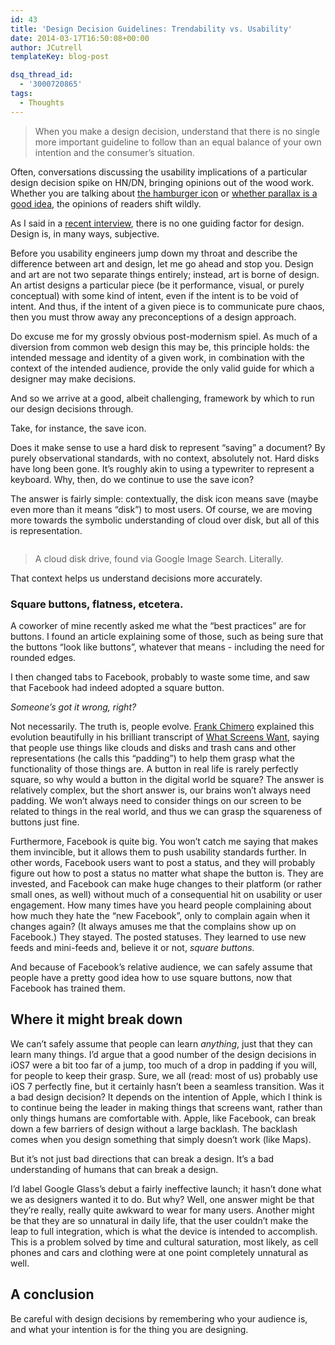 ```yaml
---
id: 43
title: 'Design Decision Guidelines: Trendability vs. Usability'
date: 2014-03-17T16:50:08+00:00
author: JCutrell
templateKey: blog-post

dsq_thread_id:
  - '3000720865'
tags:
  - Thoughts
---
```


<blockquote className="large">
<p>When you make a design decision, understand that there is no single more important guideline to follow than an equal balance of your own intention and the consumer’s situation.</p>
</blockquote>

<p>Often, conversations discussing the usability implications of a particular design decision spike on HN/DN, bringing opinions out of the wood work. Whether you are talking about <a href="https://news.layervault.com/stories/2847-why-has-hiding-navigation-menus-behind-icons-suddenly-become-acceptable">the hamburger icon</a> or <a href="http://www.fastcodesign.com/3023690/evidence/snow-fail-do-readers-really-prefer-parallax-web-design">whether parallax is a good idea</a>, the opinions of readers shift wildly.</p>

<p>As I said in a <a href="http://www.creativebloq.com/mobile/whiteboards-all-or-nothing-approach-responsive-web-design-121310191">recent interview</a>, there is no one guiding factor for design. Design is, in many ways, subjective.</p>

<p>Before you usability engineers jump down my throat and describe the difference between art and design, let me go ahead and stop you. Design and art are not two separate things entirely; instead, art is borne of design. An artist designs a particular piece (be it performance, visual, or purely conceptual) with some kind of intent, even if the intent is to be void of intent. And thus, if the intent of a given piece is to communicate pure chaos, then you must throw away any preconceptions of a design approach.</p>

<p>Do excuse me for my grossly obvious post-modernism spiel. As much of a diversion from common web design this may be, this principle holds: the intended message and identity of a given work, in combination with the context of the intended audience, provide the only valid guide for which a designer may make decisions.</p>

<p>And so we arrive at a good, albeit challenging, framework by which to run our design decisions through.</p>

<p>Take, for instance, the save icon.</p>

<p>Does it make sense to use a hard disk to represent “saving” a document? By purely observational standards, with no context, absolutely not. Hard disks have long been gone. It’s roughly akin to using a typewriter to represent a keyboard.  Why, then, do we continue to use the save icon?</p>

<p>The answer is fairly simple: contextually, the disk icon means save (maybe even more than it means “disk”) to most users. Of course, we are moving more towards the symbolic understanding of cloud over disk, but all of this is representation.</p>

<p><img src="http://2.bp.blogspot.com/-ETwjbcA56Vk/UVj7IF0b3VI/AAAAAAAAEzk/ro_3mUmiyWY/s1600/Cloud+Save+Icon.png" alt=""></img></p>

<blockquote className="large">
<p>A cloud disk drive, found via Google Image Search. Literally.</p>
</blockquote>

<p>That context helps us understand decisions more accurately.</p>

<h3>Square buttons, flatness, etcetera.</h3>

<p>A coworker of mine recently asked me what the “best practices” are for buttons. I found an article explaining some of those, such as being sure that the buttons “look like buttons”, whatever that means - including the need for rounded edges.</p>

<p>I then changed tabs to Facebook, probably to waste some time, and saw that Facebook had indeed adopted a square button.</p>

<p><em>Someone’s got it wrong, right?</em></p>

<p>Not necessarily. The truth is, people evolve. <a href="http://frankchimero.com/intros/quilt/">Frank Chimero</a> explained this evolution beautifully in his brilliant transcript of <a href="http://frankchimero.com/talks/what-screens-want/transcript/">What Screens Want</a>, saying that people use things like clouds and disks and trash cans and other representations (he calls this “padding”) to help them grasp what the functionality of those things are. A button in real life is rarely perfectly square, so why would a button in the digital world be square? The answer is relatively complex, but the short answer is, our brains won’t always need padding. We won’t always need to consider things on our screen to be related to things in the real world, and thus we can grasp the squareness of buttons just fine.</p>

<p>Furthermore, Facebook is quite big. You won’t catch me saying that makes them invincible, but it allows them to push usability standards further. In other words, Facebook users want to post a status, and they will probably figure out how to post a status no matter what shape the button is. They are invested, and Facebook can make huge changes to their platform (or rather small ones, as well) without much of a consequential hit on usability or user engagement. How many times have you heard people complaining about how much they hate the “new Facebook”, only to complain again when it changes again? (It always amuses me that the complains show up on Facebook.) They stayed. The posted statuses. They learned to use new feeds and mini-feeds and, believe it or not, <em>square buttons.</em></p>

<p>And because of Facebook’s relative audience, we can safely assume that people have a pretty good idea how to use square buttons, now that Facebook has trained them.</p>

<h2>Where it might break down</h2>

<p>We can’t safely assume that people can learn <em>anything</em>, just that they can learn many things. I’d argue that a good number of the design decisions in iOS7 were a bit too far of a jump, too much of a drop in padding if you will, for people to keep their grasp. Sure, we all (read: most of us) probably use iOS 7 perfectly fine, but it certainly hasn’t been a seamless transition. Was it a bad design decision? It depends on the intention of Apple, which I think is to continue being the leader in making things that screens want, rather than only things humans are comfortable with. Apple, like Facebook, can break down a few barriers of design without a large backlash. The backlash comes when you design something that simply doesn’t work (like Maps).</p>

<p>But it’s not just bad directions that can break a design. It’s a bad understanding of humans that can break a design.</p>

<p>I’d label Google Glass’s debut a fairly ineffective launch; it hasn’t done what we as designers wanted it to do. But why? Well, one answer might be that they’re really, really quite awkward to wear for many users. Another might be that they are so unnatural in daily life, that the user couldn’t make the leap to full integration, which is what the device is intended to accomplish. This is a problem solved by time and cultural saturation, most likely, as cell phones and cars and clothing were at one point completely unnatural as well.</p>

<h2>A conclusion</h2>

<p>Be careful with design decisions by remembering who your audience is, and what your intention is for the thing you are designing.</p>
